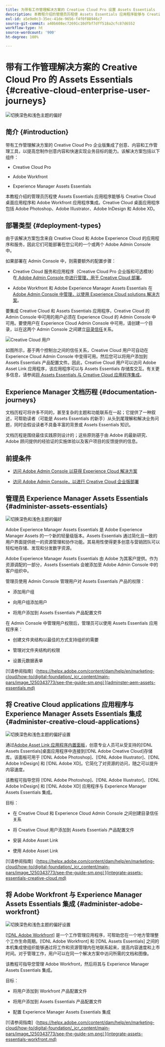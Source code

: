 ```yaml
---
title: 为带有工作管理解决方案的 Creative Cloud Pro 设置 Assets Essentials
description: 本教程介绍的管理员历程使 Assets Essentials 应用程序能够与 Creative Cloud 桌面应用程序和 Adobe Workfront 应用程序集成。Creative Cloud 桌面应用程序包括 Adobe Photoshop、Adobe Illustrator、Adobe InDesign 和 Adobe XD。
exl-id: a5e9e0c3-35ec-41de-9656-f4f0f88946c7
source-git-commit: a40b608ec72691c10dfbf7dff518a2cfc87d6552
workflow-type: ht
source-wordcount: '900'
ht-degree: 100%

---
```


# 带有工作管理解决方案的 Creative Cloud Pro 的 Assets Essentials {#creative-cloud-enterprise-user-journeys}

![切换深色和浅色主题的偏好](assets/cce-next-banner-landing-page.png)

## 简介 {#introduction}

带有工作管理解决方案的 Creative Cloud Pro 企业版集成了创意、内容和工作管理工具，以提高您制作创意内容和快速实现业务目标的能力。该解决方案包括以下组件：

* Creative Cloud Pro

* Adobe Workfront

* Experience Manager Assets Essentials

本教程介绍的管理员历程使 Assets Essentials 应用程序能够与 Creative Cloud 桌面应用程序和 Adobe Workfront 应用程序集成。Creative Cloud 桌面应用程序包括 Adobe Photoshop、Adobe Illustrator、Adobe InDesign 和 Adobe XD。

## 部署类型 {#deployment-types}

由于该解决方案包含来自 Creative Cloud 和 Adobe Experience Cloud 的应用程序和服务，因此它们可能部署在您公司的一个或两个 Adobe Admin Console 中。

如果部署在 Admin Console 中，则需要额外的配置步骤：

* Creative Cloud 服务和应用程序（Creative Cloud Pro 企业版和可选模块）在[ Adobe Admin Console 中进行管理，用于 Creative Cloud 部署](https://helpx.adobe.com/content/help/en/enterprise/admin-guide.html)。

* Adobe Workfront 和 Adobe Experience Manager Assets Essentials 在 [Adobe Admin Console 中管理，以使用 Experience Cloud solutions 解决方案](https://experienceleague.adobe.com/docs/core-services/interface/administration/admin-getting-started.html)。

要集成 Creative Cloud 和 Assets Essentials 应用程序，Creative Cloud 的 Admin Console 中可用的用户必须在 Experience Cloud 的 Admin Console 中可用。要使用户在 Experience Cloud Admin Console 中可用，请创建一个目录，以在这两个 Admin Console 之间建立[目录信任](https://helpx.adobe.com/enterprise/using/set-up-identity.html#directory-trusting)关系。

![Creative Cloud 用户](assets/creative-cloud-users.svg)

如图所示，基于两个控制台之间的信任关系，Creative Cloud 用户可自动在 Experience Cloud Admin Console 中变得可用。然后您可以将用户添加到 Assets Essentials 产品配置文件。因此，Creative Cloud 用户可以访问 Adobe Asset Link 应用程序，该应用程序可以与 Assets Essentials 存储库交互。有关更多信息，请参阅[将 Assets Essentials 与 Creative Cloud 应用程序集成](integrate-assets-essentials-creative-cloud.md)。

## Experience Manager 文档历程 {#documentation-journeys}

文档历程可将许多不同的，甚至复杂的主题和功能联系在一起；它提供了一种叙述，可帮助读者（可能是 Assets Essentials 的新手）从头到尾理解和解决业务问题，同时会假设读者不具备丰富的背景或 Assets Essentials 知识。

文档历程是围绕最佳实践原则设计的；这些原则基于由 Adobe 的最新研究、Adobe 顾问提供的经验证的实施体验以及客户项目的反馈提供的信息。

## 前提条件

* [访问 Adobe Admin Console 以获得 Experience Cloud 解决方案](https://experienceleague.adobe.com/docs/core-services/interface/administration/admin-getting-started.html)

* [访问 Adobe Admin Console，以进行 Creative Cloud 企业版部署](https://helpx.adobe.com/cn/enterprise/admin-guide.html)

## 管理员 Experience Manager Assets Essentials {#administer-assets-essentials}

![切换深色和浅色主题的偏好](assets/cce-assets.png)

Adobe Experience Manager Assets Essentials 是 Adobe Experience Manager Assets 的一个新的轻量级版本。Assets Essentials 通过简化且一致的用户界面提供统一的资源管理和协作功能。其易用性使得更多创意与营销团队可以轻松地存储、发现和分发数字资源。

Adobe Experience Manager Assets Essentials 由 Adobe 为其客户提供。作为资源调配的一部分，Assets Essentials 会被添加至 Adobe Admin Console 中的客户组织中。

管理员使用 Admin Console 管理用户对 Assets Essentials 产品的权限：

* 添加用户组

* 向用户组添加用户

* 将用户添加到 Assets Essentials 产品配置文件

在 Admin Console 中管理用户权限后，管理员可以使用 Assets Essentials 应用程序来：

* 创建文件夹结构以最佳的方式支持组织的需要

* 管理对文件夹结构的权限

* 设置元数据表单

[![请参阅指南]（https://helpx.adobe.com/content/dam/help/en/marketing-cloud/how-to/digital-foundation/_jcr_content/main-pars/image_1250343773/see-the-guide-sm.png）](adminster-aem-assets-essentials.md)

## 将 Creative Cloud applications 应用程序与 Experience Manager Assets Essentials 集成 {#administer-creative-cloud-applications}

![切换深色和浅色主题的偏好设置](assets/cce-creative-cloud.png)

通过[Adobe Asset Link 应用程序内置面板](https://www.adobe.com/cn/creativecloud/business/enterprise/adobe-asset-link.html)，创意专业人员可从受支持的[!DNL Assets Essentials]桌面应用程序中连接到[!DNL Adobe Creative Cloud]存储库。该面板可用于 [!DNL Adobe Photoshop]、[!DNL Adobe Illustrator]、[!DNL Adobe InDesign] 和 [!DNL Adobe XD]。它简化了对资源的访问，随之可以提升内容速度。

该教程可指导您将 [!DNL Adobe Photoshop]、[!DNL Adobe Illustrator]、[!DNL Adobe InDesign] 和 [!DNL Adobe XD] 应用程序与 Experience Manager Assets Essentials 集成。

目标：

* 在 Creative Cloud 和 Experience Cloud Admin Console 之间创建目录信任关系

* 将 Creative Cloud 用户添加到 Assets Essentials 产品配置文件

* 安装 Adobe Asset Link

* 使用 Adobe Asset Link

[![请参阅指南]（https://helpx.adobe.com/content/dam/help/en/marketing-cloud/how-to/digital-foundation/_jcr_content/main-pars/image_1250343773/see-the-guide-sm.png）](integrate-assets-essentials-creative-cloud.md)

## 将 Adobe Workfront 与 Experience Manager Assets Essentials 集成 {#administer-adobe-workfront}

![切换深色和浅色主题的偏好设置](assets/cce-workfront.png)

[[!DNL Adobe Workfront]](https://www.workfront.com/) 是一个工作管理应用程序，可帮助您在一个地方管理整个工作生命周期。[!DNL Adobe Workfront] 和 [!DNL Assets Essentials] 之间的本机集成使组织能够通过将工作和资源管理内在地联系起来，提高内容速度和上市时间。对于管理工作，用户可以在同一个解决方案中访问所需的文档和图像。

该教程可指导您管理 Adobe Workfront，然后将其与 Experience Manager Assets Essentials 集成。

目标：

* 将用户添加到 Workfront 产品配置文件

* 将用户添加到 Assets Essentials 产品配置文件

* 配置 Experience Manager Assets Essentials 集成

[![请参阅指南]（https://helpx.adobe.com/content/dam/help/en/marketing-cloud/how-to/digital-foundation/_jcr_content/main-pars/image_1250343773/see-the-guide-sm.png）](integrate-assets-essentials-workfront.md)
